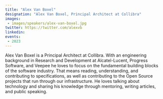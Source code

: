 ```yaml
---
title: "Alex Van Boxel"
designation: "Alex Van Boxel, Principal Architect at Collibra"
images:
 - images/speakers/alex-van-boxel.jpg
twitter: https://twitter.com/alexvb
linkedin: 
events:
 - 2023
---
```


Alex Van Boxel is a Principal Architect at Collibra. With an engineering background in Research and Development at Alcatel-Lucent, Progress Software, and Veepee he loves to focus on the fundamental building blocks of the software industry. That means reading, understanding, and contributing to specifications, as well as contributing to the Open Source projects that run through our infrastructure. He loves talking about technology and sharing his knowledge through mentoring, writing articles, and public speaking.